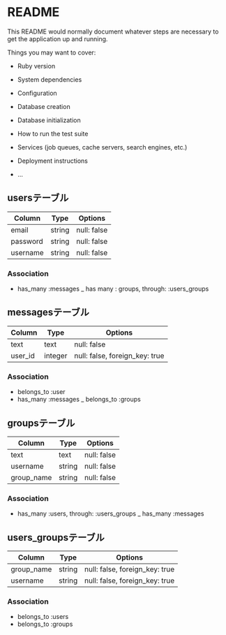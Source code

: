 # README

This README would normally document whatever steps are necessary to get the
application up and running.

Things you may want to cover:

* Ruby version

* System dependencies

* Configuration

* Database creation

* Database initialization

* How to run the test suite

* Services (job queues, cache servers, search engines, etc.)

* Deployment instructions

* ...
## usersテーブル
|Column|Type|Options|
|------|----|-------|
|email|string|null: false|
|password|string|null: false|
|username|string|null: false|
### Association
- has_many :messages
_ has many : groups, through:  :users_groups

## messagesテーブル
|Column|Type|Options|
|------|----|-------|
|text|text|null: false|
|user_id|integer|null: false, foreign_key: true|
### Association
- belongs_to :user
- has_many :messages
_ belongs_to :groups


## groupsテーブル
|Column|Type|Options|
|------|----|-------|
|text|text|null: false|
|username|string|null: false|
|group_name|string|null: false|
### Association
- has_many :users, through:  :users_groups
_ has_many :messages

## users_groupsテーブル
|Column|Type|Options|
|------|----|-------|
|group_name|string|null: false, foreign_key: true|
|username|string|null: false, foreign_key: true|
### Association
- belongs_to :users
- belongs_to :groups